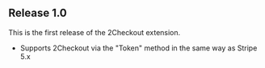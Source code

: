 ## Release 1.0
This is the first release of the 2Checkout extension.

* Supports 2Checkout via the "Token" method in the same way as Stripe 5.x

